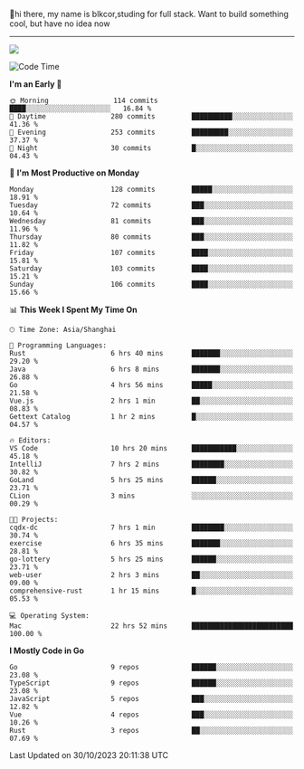 👋hi there, my name is blkcor,studing for full stack.
Want to build something cool, but have no idea now

<hr/>

![](https://github-readme-stats.vercel.app/api?username=blkcor)

<!--START_SECTION:waka-->
![Code Time](http://img.shields.io/badge/Code%20Time-720%20hrs%2012%20mins-blue)

**I'm an Early 🐤** 

```text
🌞 Morning                114 commits         ████░░░░░░░░░░░░░░░░░░░░░   16.84 % 
🌆 Daytime                280 commits         ██████████░░░░░░░░░░░░░░░   41.36 % 
🌃 Evening                253 commits         █████████░░░░░░░░░░░░░░░░   37.37 % 
🌙 Night                  30 commits          █░░░░░░░░░░░░░░░░░░░░░░░░   04.43 % 
```
📅 **I'm Most Productive on Monday** 

```text
Monday                   128 commits         █████░░░░░░░░░░░░░░░░░░░░   18.91 % 
Tuesday                  72 commits          ███░░░░░░░░░░░░░░░░░░░░░░   10.64 % 
Wednesday                81 commits          ███░░░░░░░░░░░░░░░░░░░░░░   11.96 % 
Thursday                 80 commits          ███░░░░░░░░░░░░░░░░░░░░░░   11.82 % 
Friday                   107 commits         ████░░░░░░░░░░░░░░░░░░░░░   15.81 % 
Saturday                 103 commits         ████░░░░░░░░░░░░░░░░░░░░░   15.21 % 
Sunday                   106 commits         ████░░░░░░░░░░░░░░░░░░░░░   15.66 % 
```


📊 **This Week I Spent My Time On** 

```text
🕑︎ Time Zone: Asia/Shanghai

💬 Programming Languages: 
Rust                     6 hrs 40 mins       ███████░░░░░░░░░░░░░░░░░░   29.20 % 
Java                     6 hrs 8 mins        ███████░░░░░░░░░░░░░░░░░░   26.88 % 
Go                       4 hrs 56 mins       █████░░░░░░░░░░░░░░░░░░░░   21.58 % 
Vue.js                   2 hrs 1 min         ██░░░░░░░░░░░░░░░░░░░░░░░   08.83 % 
Gettext Catalog          1 hr 2 mins         █░░░░░░░░░░░░░░░░░░░░░░░░   04.57 % 

🔥 Editors: 
VS Code                  10 hrs 20 mins      ███████████░░░░░░░░░░░░░░   45.18 % 
IntelliJ                 7 hrs 2 mins        ████████░░░░░░░░░░░░░░░░░   30.82 % 
GoLand                   5 hrs 25 mins       ██████░░░░░░░░░░░░░░░░░░░   23.71 % 
CLion                    3 mins              ░░░░░░░░░░░░░░░░░░░░░░░░░   00.29 % 

🐱‍💻 Projects: 
cqdx-dc                  7 hrs 1 min         ████████░░░░░░░░░░░░░░░░░   30.74 % 
exercise                 6 hrs 35 mins       ███████░░░░░░░░░░░░░░░░░░   28.81 % 
go-lottery               5 hrs 25 mins       ██████░░░░░░░░░░░░░░░░░░░   23.71 % 
web-user                 2 hrs 3 mins        ██░░░░░░░░░░░░░░░░░░░░░░░   09.00 % 
comprehensive-rust       1 hr 15 mins        █░░░░░░░░░░░░░░░░░░░░░░░░   05.53 % 

💻 Operating System: 
Mac                      22 hrs 52 mins      █████████████████████████   100.00 % 
```

**I Mostly Code in Go** 

```text
Go                       9 repos             ██████░░░░░░░░░░░░░░░░░░░   23.08 % 
TypeScript               9 repos             ██████░░░░░░░░░░░░░░░░░░░   23.08 % 
JavaScript               5 repos             ███░░░░░░░░░░░░░░░░░░░░░░   12.82 % 
Vue                      4 repos             ███░░░░░░░░░░░░░░░░░░░░░░   10.26 % 
Rust                     3 repos             ██░░░░░░░░░░░░░░░░░░░░░░░   07.69 % 
```




 Last Updated on 30/10/2023 20:11:38 UTC
<!--END_SECTION:waka-->


